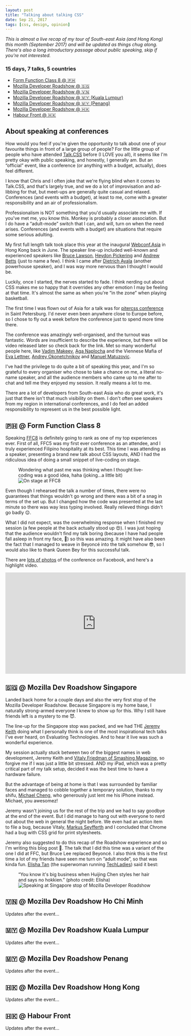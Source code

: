 ```yaml
---
layout: post
title: "Talking about talking CSS"
date: Sep 21, 2017
tags: [css, design, opinion]
---
```

*This is almost a live recap of my tour of South-east Asia (and Hong Kong) this month (September 2017) and will be updated as things chug along. There's also a long introductory passage about public speaking, skip if you're not interested.*

### 15 days, 7 talks, 5 countries

- [Form Function Class 8 @ <span class="emoji" role="img" tabindex="0" aria-label="Philippines">&#x1F1F5;&#x1F1ED;</span>](#--form-function-class-8)
- [Mozilla Developer Roadshow @ <span class="emoji" role="img" tabindex="0" aria-label="Singapore">&#x1F1F8;&#x1F1EC;</span>](#--mozilla-dev-roadshow-singapore)
- [Mozilla Developer Roadshow @ <span class="emoji" role="img" tabindex="0" aria-label="Vietnam">&#x1F1FB;&#x1F1F3;</span>](#--mozilla-dev-roadshow-ho-chi-minh)
- [Mozilla Developer Roadshow @ <span class="emoji" role="img" tabindex="0" aria-label="Malaysia">&#x1F1F2;&#x1F1FE;</span> (Kuala Lumpur)](#--mozilla-dev-roadshow-kuala-lumpur)
- [Mozilla Developer Roadshow @ <span class="emoji" role="img" tabindex="0" aria-label="Malaysia">&#x1F1F2;&#x1F1FE;</span> (Penang)](#--mozilla-dev-roadshow-penang)
- [Mozilla Developer Roadshow @ <span class="emoji" role="img" tabindex="0" aria-label="Hong Kong">&#x1F1ED;&#x1F1F0;</span>](#--mozilla-dev-roadshow-hong-kong)
- [Habour Front @ <span class="emoji" role="img" tabindex="0" aria-label="Hong Kong">&#x1F1ED;&#x1F1F0;</span>](#--habour-front)

## About speaking at conferences

How would you feel if you're given the opportunity to talk about one of your favourite things in front of a large group of people? For the little group of people who have attended [Talk.CSS](https://singaporecss.github.io) before (I LOVE you all), it seems like I'm pretty okay with public speaking, and honestly, I generally am. But an “official” event, like a conference (or anything with a budget, actually), does feel different.

I know that Chris and I often joke that we're flying blind when it comes to Talk.CSS, and that's largely true, and we do a lot of improvisation and ad-libbing for that, but meet-ups are generally quite casual and relaxed. Conferences (and events with a budget), at least to me, come with a greater responsibility and an air of professionalism.

Professionalism is NOT something that you'd usually associate me with. If you've met me, you know this. Monkey is probably a closer association. But I do have a “adult-mode” switch that I can, and will, turn on when the need arises. Conferences (and events with a budget) are situations that require some serious adulting.

My first full length talk took place this year at the inaugural [Webconf.Asia](https://webconf.asia) in Hong Kong back in June. The speaker line-up included well-known and experienced speakers like [Bruce Lawson](http://www.brucelawson.co.uk/), [Heydon Pickering](http://www.heydonworks.com/) and [Andrew Betts](https://trib.tv/) (just to name a few). I think I came after [Dietrich Ayala](https://metafluff.com/) (another powerhouse speaker), and I was way more nervous than I thought I would be.

Luckily, once I started, the nerves started to fade. I think nerding out about CSS makes me so happy that it overrides any other emotion I may be feeling at that time. It's almost the same as when you're “in the zone” when playing basketball.

The first time I was flown out of Asia for a talk was for [pitercss conference](https://pitercss.com/) in Saint Petersburg. I'd never even been anywhere close to Europe before, so I chose to fly out a week before the conference just to spend more time there.

The conference was amazingly well-organised, and the turnout was fantastic. Words are insufficient to describe the experience, but there will be video released later so check back for the link. Met so many wonderful people here, like [Vadim Makeev](https://twitter.com/pepelsbey_), [Aga Naplocha](http://aganaplocha.com/) and the Viennese Mafia of [Eva Lettner](https://twitter.com/eva_trostlos), [Andrey Okonetchnikov](http://okonet.ru/) and [Manuel Matuzovic](http://matuzo.at/).

I've had the privilege to do quite a bit of speaking this year, and I'm so grateful to every organiser who chose to take a chance on me, a literal no-name speaker, and all the audience members who came up to me after to chat and tell me they enjoyed my session. It really means a lot to me.

There are a lot of developers from South-east Asia who do great work, it's just that there isn't that much visibility on them. I don't often see speakers from my region in international conferences, and I do feel an added responsibility to represent us in the best possible light.

## <span class="emoji" role="img" tabindex="0" aria-label="Philippines">&#x1F1F5;&#x1F1ED;</span> @ Form Function Class 8

Speaking [FFC8](http://2017.formfunctionclass.com/) is definitely going to rank as one of my top experiences ever. First of all, FFC5 was my first ever conference as an attendee, and I truly experienced Filipino hospitality at its best. This time I was attending as a speaker, presenting a brand new talk about CSS layouts, AND I had the ridiculous idea of doing a small snippet of live-coding on stage.

<figure>
    <figcaption>Wondering what past me was thinking when I thought live-coding was a good idea, haha (joking...a little bit)</figcaption>
    <img srcset="{{ site.url }}/images/posts/talking-css/ffc8-480.jpg 480w, {{ site.url }}/images/posts/talking-css/ffc8-640.jpg 640w, {{ site.url }}/images/posts/talking-css/ffc8-960.jpg 960w, {{ site.url }}/images/posts/talking-css/ffc8-1280.jpg 1280w" sizes="(max-width: 400px) 100vw, (max-width: 960px) 75vw, 640px" src="{{ site.url }}/images/posts/talking-css/ffc8-640.jpg" alt="On stage at FFC8" />
</figure>


Even though I rehearsed the talk a number of times, there were no guarantees that things wouldn't go wrong and there was a bit of a snag in terms of the set up. But I changed how the code was presented at the last minute so there was way less typing involved. Really relieved things didn't go badly <span class="emoji" role="img" tabindex="0" aria-label="relieved face">&#x1F60C;</span>.

What I did not expect, was the overwhelming response when I finished my session (a few people at the back actually stood up <span class="emoji" role="img" tabindex="0" aria-label="smiling face with heart-eyes">&#x1F60D;</span>). I was just hoping that the audience wouldn't find my talk boring (because I have had people fall asleep in front my face, <span class="emoji" role="img" tabindex="0" aria-label="person shrugging">&#x1F937;</span>) so this was amazing. It might have also been the fact that I managed to weave in Beyoncé into the talk somehow <span class="emoji" role="img" tabindex="0" aria-label="smiling face with sunglasses">&#x1F60E;</span>, so I would also like to thank Queen Bey for this successful talk.

There are [lots of photos](https://www.facebook.com/171813495550/photos/?tab=album&album_id=10159393074875551) of the conference on Facebook, and here's a highlight video.

<iframe width="560" height="315" src="https://www.youtube.com/embed/MOWwDj1K66M?rel=0" frameborder="0" allowfullscreen></iframe>

## <span class="emoji" role="img" tabindex="0" aria-label="Singapore">&#x1F1F8;&#x1F1EC;</span> @ Mozilla Dev Roadshow Singapore

Landed back home for a couple days and also the very first stop of the Mozilla Developer Roadshow. Because Singapore is my home base, I naturally strong-armed everyone I knew to show up for this. Why I still have friends left is a mystery to me <span class="emoji" role="img" tabindex="0" aria-label="smiling face with horns">&#x1F608;</span>.

The line-up for the Singapore stop was packed, and we had THE [Jeremy Keith](https://adactio.com/) doing what I personally think is one of the most inspirational tech talks I've ever heard, on Evaluating Technologies. And to hear it live was such a wonderful experience.

My session actually stuck between two of the biggest names in web development, Jeremy Keith and [Vitaly Friedman of Smashing Magazine](https://www.smashingmagazine.com/), so forgive me if I was just a little bit stressed. AND my iPad, which was a pretty critical part of my talk setup, decided it was the best time to have a hardware failure.

But the advantage of being at home is that I was surrounded by familiar faces and managed to cobble together a temporary solution, thanks to my shifu, [Michael Cheng](http://coderkungfu.com/), who generously just lent me his iPhone instead. Michael, you awesomez!

Jeremy wasn't joining us for the rest of the trip and we had to say goodbye at the end of the event. But I did manage to hang out with everyone to nerd out about the web in general the night before. We even had an action item to file a bug, because Vitaly, [Markus Seyfferth](https://twitter.com/indysigner) and I concluded that Chrome had a bug with CSS grid for print stylesheets.

Jeremy also suggested to do this recap of the Roadshow experience and so I'm writing this blog post <span class="emoji" role="img" tabindex="0" aria-label="person gesturing ok">&#x1F646;</span>. The talk that I did this time was a variant of the one I did at FFC, but Bruce Lee replaced Beyoncé. I also think this is the first time a lot of my friends have seen me turn on “adult mode”, so that was kinda fun. [Elisha Tan](http://elishatan.com/) (the superwoman running [TechLadies](http://www.techladies.co/)) said it best:

<figure>
    <figcaption>“You know it's big business when Huijing Chen styles her hair and says no hokkien.” (photo credit: Elisha)</figcaption>
    <img src="{{ site.url }}/images/posts/talking-css/moz-sin.jpg" srcset="{{ site.url }}/images/posts/talking-css/moz-sin@2x.jpg 2x" alt="Speaking at Singapore stop of Mozilla Developer Roadshow"/>
</figure>

## <span class="emoji" role="img" tabindex="0" aria-label="Vietnam">&#x1F1FB;&#x1F1F3;</span> @ Mozilla Dev Roadshow Ho Chi Minh

Updates after the event...

## <span class="emoji" role="img" tabindex="0" aria-label="Malaysia">&#x1F1F2;&#x1F1FE;</span> @ Mozilla Dev Roadshow Kuala Lumpur

Updates after the event...

## <span class="emoji" role="img" tabindex="0" aria-label="Malaysia">&#x1F1F2;&#x1F1FE;</span> @ Mozilla Dev Roadshow Penang

Updates after the event...

## <span class="emoji" role="img" tabindex="0" aria-label="Hong Kong">&#x1F1ED;&#x1F1F0;</span> @ Mozilla Dev Roadshow Hong Kong

Updates after the event...

## <span class="emoji" role="img" tabindex="0" aria-label="Hong Kong">&#x1F1ED;&#x1F1F0;</span> @ Habour Front

Updates after the event...
